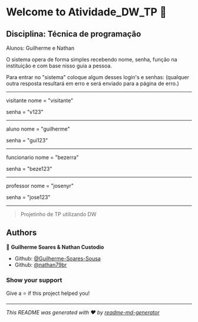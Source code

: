 # Welcome to Atividade_DW_TP 👋
## Disciplina: Técnica de programação
<p>
Alunos: Guilherme e Nathan

O sistema opera de forma simples recebendo nome, senha, função na instituição e com base nisso guia a pessoa.

Para entrar no "sistema" coloque algum desses login's e senhas:
(qualquer outra resposta resultará em erro e será enviado para a página de erro.)

---

visitante 
nome  = "visitante"

senha = "v123"

---

aluno 
nome  = "guilherme"

senha = "gui123"

---

funcionario 
nome  = "bezerra"

senha = "beze123"

---

professor 
nome  = "josenyr"

senha = "jose123"

---

</p>

> Projetinho de TP utilizando DW

## Authors

👤 **Guilherme Soares & Nathan Custodio**

* Github: [@Guilherme-Soares-Sousa](https://github.com/Guilherme-Soares-Sousa)
* Github: [@nathan79br](https://github.com/nathan79br)

### Show your support

Give a ⭐️ if this project helped you!

***
_This README was generated with ❤️ by [readme-md-generator](https://github.com/kefranabg/readme-md-generator)_